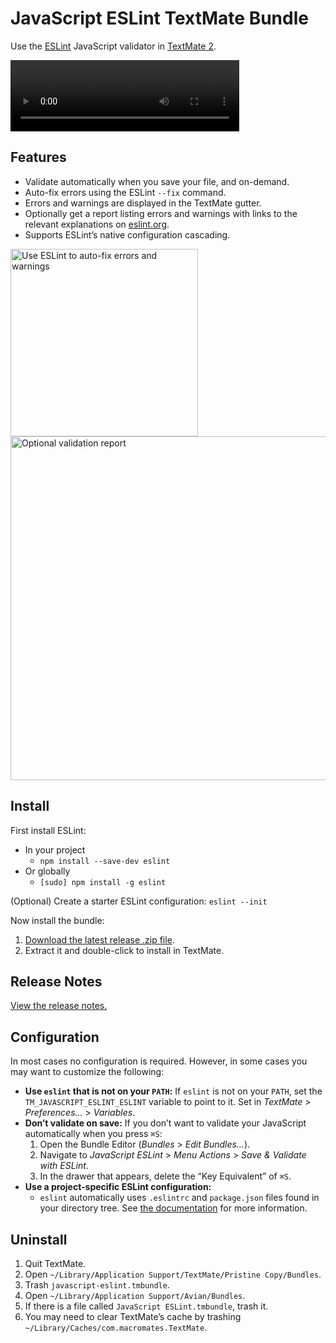 # JavaScript ESLint TextMate Bundle

Use the [ESLint](http://eslint.org/) JavaScript validator in [TextMate 2](https://github.com/textmate/textmate).

<video autoplay="autoplay" loop="loop" width="366" height="114">
  <source src="https://natesilva.github.io/javascript-eslint.tmbundle/images/gutter-popup.mp4" type="video/mp4" />
  <img src="https://natesilva.github.io/javascript-eslint.tmbundle/images/gutter-popup.gif" width="366" height="114" alt="ESLint errors and warnings in the TextMate gutter"></video>

## Features

* Validate automatically when you save your file, and on-demand.
* Auto-fix errors using the ESLint `--fix` command.
* Errors and warnings are displayed in the TextMate gutter.
* Optionally get a report listing errors and warnings with links to the relevant explanations on [eslint.org](http://eslint.org/).
* Supports ESLint’s native configuration cascading.

<img src="https://natesilva.github.io/javascript-eslint.tmbundle/images/fix-menu.png" width="300" style="width:300px;" alt="Use ESLint to auto-fix errors and warnings">

<img src="https://natesilva.github.io/javascript-eslint.tmbundle/images/validation-report.png" width="550" style="width:550px;" alt="Optional validation report">

## Install

First install ESLint:

* In your project
  * `npm install --save-dev eslint`
* Or globally
  * `[sudo] npm install -g eslint`

(Optional) Create a starter ESLint configuration: `eslint --init`

Now install the bundle:

1. [Download the latest release .zip file](https://github.com/natesilva/javascript-eslint.tmbundle/releases/latest).
2. Extract it and double-click to install in TextMate.

## Release Notes

<a href="https://github.com/natesilva/javascript-eslint.tmbundle/releases">View the release notes.</a>

## Configuration

In most cases no configuration is required. However, in some cases you may want to customize the following:

* **Use `eslint` that is not on your `PATH`:** If `eslint` is not on your `PATH`, set the `TM_JAVASCRIPT_ESLINT_ESLINT` variable to point to it. Set in *TextMate* > *Preferences…* > *Variables*.
* **Don’t validate on save:** If you don’t want to validate your JavaScript automatically when you press `⌘S`:
    1. Open the Bundle Editor (*Bundles* > *Edit Bundles…*).
    2. Navigate to *JavaScript ESLint* > *Menu Actions* > *Save & Validate with ESLint*.
    3. In the drawer that appears, delete the “Key Equivalent” of `⌘S`.
* **Use a project-specific ESLint configuration:**
    * `eslint` automatically uses `.eslintrc` and `package.json` files found in your directory tree. See [the documentation](http://eslint.org/docs/user-guide/configuring#configuration-cascading-and-hierarchy) for more information.

## Uninstall

1. Quit TextMate.
2. Open `~/Library/Application Support/TextMate/Pristine Copy/Bundles`.
3. Trash `javascript-eslint.tmbundle`.
4. Open `~/Library/Application Support/Avian/Bundles`.
5. If there is a file called `JavaScript ESLint.tmbundle`, trash it.
6. You may need to clear TextMate’s cache by trashing `~/Library/Caches/com.macromates.TextMate`.
